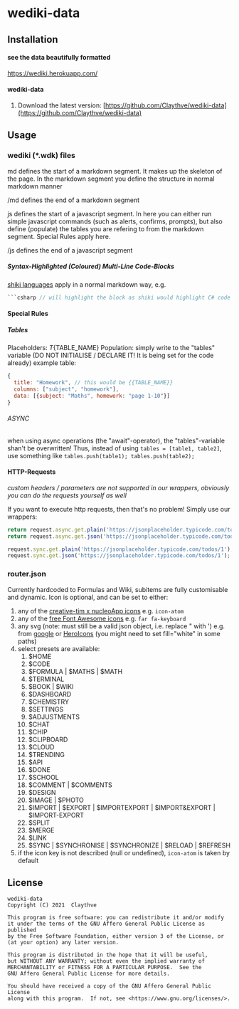 # wediki-data

## Installation
#### see the data beautifully formatted
https://wediki.herokuapp.com/

#### wediki-data
1. Download the latest version: [https://github.com/Claythve/wediki-data](https://github.com/Claythve/wediki-data)
	
## Usage
### wediki (*.wdk) files
md defines the start of a markdown segment. It makes up the skeleton of the page. In the markdown segment you define the structure in normal markdown manner

/md defines the end of a markdown segment

js defines the start of a javascript segment. In here you can either run simple javascript commands (such as alerts, confirms, prompts), but also define (populate) the tables you are refering to from the markdown segment. Special Rules apply here.

/js defines the end of a javascript segment

##### Syntax-Highlighted (Coloured) Multi-Line Code-Blocks
[shiki languages](https://github.com/shikijs/shiki/blob/master/docs/languages.md) apply in a normal markdown way, e.g.

```csharp
```csharp // will highlight the block as shiki would highlight C# code
```

#### Special Rules
##### Tables
Placeholders:
$T${TABLE_NAME}
Population:
simply write to the "tables" variable (DO NOT INITIALISE / DECLARE IT! It is being set for the code already)
example table:

```js
{
  title: "Homework", // this would be {{TABLE_NAME}}
  columns: ["subject", "homework"],
  data: [{subject: "Maths", homework: "page 1-10"}]
}
```

###### ASYNC
when using async operations (the "await"-operator), the "tables"-variable shan't be overwritten! Thus, instead of using `tables = [table1, table2]`, use something like `tables.push(table1); tables.push(table2);`

#### HTTP-Requests
*custom headers / parameters are not supported in our wrappers, obviously you can do the requests yourself as well*

If you want to execute http requests, then that's no problem!
Simply use our wrappers:

```javascript
return request.async.get.plain('https://jsonplaceholder.typicode.com/todos/1').then(plain => { }); // asynchronously requests and continues with raw/plain text
return request.async.get.json('https://jsonplaceholder.typicode.com/todos/1').then(json => { }); // asynchronously requests and continues with JSON object

request.sync.get.plain('https://jsonplaceholder.typicode.com/todos/1'); // synchronously requests and returns as raw/plain text
request.sync.get.json('https://jsonplaceholder.typicode.com/todos/1'); // synchronously requests and returns as JSON object
```

### router.json
Currently hardcoded to Formulas and Wiki, subitems are fully customisable and dynamic.
Icon is optional, and can be set to either:

1. any of the [creative-tim x nucleoApp icons](https://demos.creative-tim.com/vue-black-dashboard/#/icons) e.g. `icon-atom`
2. any of the [free Font Awesome icons](https://fontawesome.com/icons?m=free) e.g. `far fa-keyboard`
3. any svg (note: must still be a valid json object, i.e. replace " with ') e.g. from [google](https://fonts.google.com/icons/) or [HeroIcons](https://heroicons.dev/) (you might need to set fill="white" in some paths)
4. select presets are available:
   1. $HOME
   2. $CODE
   3. $FORMULA | $MATHS | $MATH
   4. $TERMINAL
   5. $BOOK | $WIKI
   6. $DASHBOARD
   7. $CHEMISTRY
   8. $SETTINGS
   9. $ADJUSTMENTS
   10. $CHAT
   11. $CHIP
   12. $CLIPBOARD
   13. $CLOUD
   14. $TRENDING
   15. $API
   16. $DONE
   17. $SCHOOL
   18. $COMMENT | $COMMENTS
   19. $DESIGN
   20. $IMAGE | $PHOTO
   21. $IMPORT | $EXPORT | $IMPORTEXPORT | $IMPORT&EXPORT | $IMPORT-EXPORT
   22. $SPLIT
   23. $MERGE
   24. $LINK
   25. $SYNC | $SYNCHRONISE | $SYNCHRONIZE | $RELOAD | $REFRESH
5. if the icon key is not described (null or undefined), `icon-atom` is taken by default

## License
    wediki-data
    Copyright (C) 2021  Claythve

    This program is free software: you can redistribute it and/or modify
    it under the terms of the GNU Affero General Public License as published
    by the Free Software Foundation, either version 3 of the License, or
    (at your option) any later version.

    This program is distributed in the hope that it will be useful,
    but WITHOUT ANY WARRANTY; without even the implied warranty of
    MERCHANTABILITY or FITNESS FOR A PARTICULAR PURPOSE.  See the
    GNU Affero General Public License for more details.

    You should have received a copy of the GNU Affero General Public License
    along with this program.  If not, see <https://www.gnu.org/licenses/>.
